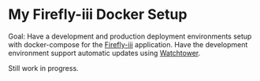 # My Firefly-iii Docker Setup

Goal: Have a development and production deployment environments setup
with docker-compose for the [Firefly-iii](https://www.firefly-iii.org/) application. Have the development environment support automatic updates using
[Watchtower](https://containrrr.github.io/watchtower/).

Still work in progress.
